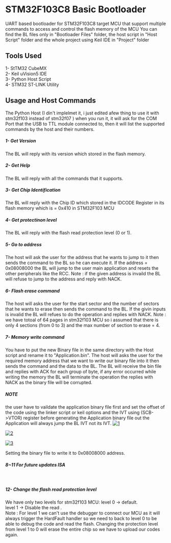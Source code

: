# STM32F103C8 Basic Bootloader

UART based bootloader for STM32F103C8 target MCU that support multiple commands to access and control the flash memory of the MCU
You can find the BL files only in "Bootloader Files" folder, the host script in "Host Script" folder and the whole project using Keil IDE in "Project" folder
## Tools Used
1- StTM32 CubeMX <br>
2- Keil uVision5 IDE <br>
3- Python Host Script <br>
4- STM32 ST-LINK Utility <br>

## Usage and Host Commands

The Python Host (I din't implelmet it, i just edited afew thing to use it with stm32f103 instead of stm32f07 )
when you run it, it will ask for the COM Port that the USB to TTL module connected to, then it will list the supported commands by the host and their numbers.
##### 1- Get Version 
The BL will reply with its version which stored in the flash memory.
##### 2- Get Help
The BL will reply with all the commands that it supports.
##### 3- Get Chip Identification
The BL will reply with the Chip ID which stored in the IDCODE Register in its flash memory which is = 0x410 in STM32F103 MCU
##### 4- Get protectinon level
The BL will reply with the flash read protection level (0 or 1).
##### 5- Go to address
The host will ask the user for the address that he wants to jump to it then sends the command to the BL so he can execute it.
If the address  = 0x08008000 the BL will jump to the user main application and resets the other peripherals like the RCC.
Note : if the given address is invaild the BL will refuse to jump to the address and reply with NACK.
##### 6- Flash erase command
The host will asks the user for the start sector and the number of sectors that he wants to erase then sends the command to the BL.
If the givin inputs is invalid the BL will refues to do the operation and replies with NACK.
Note : we have totoal of 64 pages in stm32f103 MCU so i assumed that there is only 4 sections (from 0 to 3) and the max number of section to erase = 4.
##### 7- Memory write command
You have to put the new Binary file in the same directory with the Host script and rename it to
"Application.bin".
The host will asks the user for the required memory address that we want to write our binary file into it then sends the command and the data to the BL.
The BL will receive the bin file and replies with ACK for each group of byte, if any error occurred while writing the memory the BL will terminate the operation the replies with NACK as the binary file will be corrupted.

##### NOTE
the user have to vaildate the application binary file first and set the offset of the code using the linker script or keil options and the IVT using (SCB->VTOR) register before generating the Application binary file out the Application will always jump the BL IVT not its IVT.
<a href="https://ibb.co/Fzjctb4"><img src="https://i.ibb.co/fHPZ7Yd/1.png" alt="1" border="0"></a>

<a href="https://ibb.co/BCDYYM5"><img src="https://i.ibb.co/DRXjj2H/2.png" alt="2" border="0"></a>

<a href="https://ibb.co/NTGv7dp"><img src="https://i.ibb.co/DrjJLHk/3.png" alt="3" border="0"></a>

Setting the binary file to write it to 0x08008000 address.

##### 8~11 For future updates ISA
­
##### 12- Change the flash read protection level
We have only two levels for stm32f103 MCU:
level 0 -> default. <br>
level 1 -> Disable the read . <br>
Note : For level 1 we can't use the debugger to connect our MCU as it will always trigger the HardFault handler so we need to back to level 0 to be able to debug the code and read the flash.
Changing the protection level from level 1 to 0 will erase the entire chip so we have to upload our codes again.

